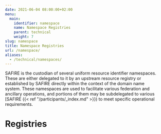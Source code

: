 ```yaml
---
date: 2021-06-04 08:00:00+02:00
menu:
  main:
    identifier: namespace
    name: Namespace Registries
    parent: technical
    weight: 7
slug: namespace
title: Namespace Registries
url: /namespace/
aliases:
  - /technical/namespaces/
---
```


SAFIRE is the custodian of several uniform resource identifier namespaces. These are either delegated to it by an upstream resource registry or established by SAFIRE directly within the context of the domain name system. These namespaces are used to facilitate various federation and ancillary operations, and portions of them may be subdelegated to various [SAFIRE {{< ref "/participants/_index.md" >}}) to meet specific operational requirements.

# Registries

